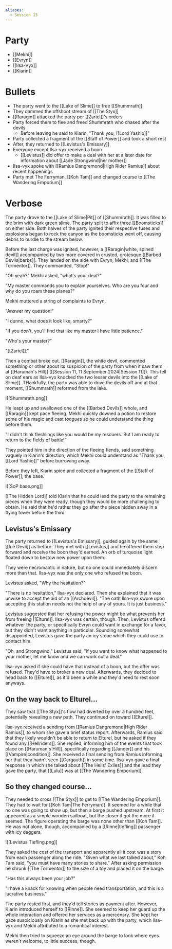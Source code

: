 ```yaml
---
aliases:
  - Session 13
---
```

# Party
- [[Mekhi]]
- [[Evryn]]
- [[Ilsa-Vyx]]
- [[Kiarin]]
# Bullets
- The party went to the [[Lake of Slime]] to free [[Shummrath]]
- They dammed the offshoot stream of [[The Styx]]
- [[Raragin]] attacked the party per [[Zariel]]'s orders
- Party forced them to flee and freed Shummrath who chased after the devils
	- Before leaving he said to Kiarin, "Thank you, [[Lord Yashio]]"
- Party collected a fragment of the [[Staff of Power]] and took a short rest
- After, they returned to [[Levistus's Emissary]]
- Everyone except Ilsa-vyx received a boon
	- [[Levistus]] did offer to make a deal with her at a later date for information about [[Jade Strongwind|her mother]]
- Ilsa-vyx spoke with [[Ramius Dangremond|High Rider Ramius]] about recent happenings
- Party met The Ferryman, [[Koh Tam]] and changed course to [[The Wandering Emporium]]
# Verbose
The party drove to the [[Lake of Slime|Pit]] of [[Shummrath]]. It was filled to the brim with dark green slime. The party split to affix three [[Boomsticks]] on either side. Both halves of the party ignited their respective fuses and explosions began to rock the canyon as the boomsticks went off, causing debris to hurdle to the stream below.

Before the last charge was ignited, however, a [[Raragin|white, spined devil]] accompanied by two more covered in crusted, grotesque [[Barbed Devils|barbs]]. They landed on the side with Evryn, Mekhi, and [[The Tormentor]]. They commanded, "Stop!"

"Oh yeah?" Mekhi asked, "what's your deal?"

"My master commands you to explain yourselves. Who are you four and why do you roam these planes?"

Mekhi muttered a string of complaints to Evryn.

"Answer my question!"

"I dunno, what does it look like, smarty?"

"If you don't, you'll find that like my master I have little patience."

"Who's your master?"

"[[Zariel]]."

Then a combat broke out. [[Raragin]], the white devil, commented something or other about its suspicion of the party from when it saw them at [[Haruman's Hill]] ([[Session 11, 11 September 2024|Session 11]]). This fell on deaf ears as Ilsa-vyx knocked the two lesser devils into the [[Lake of Slime]]. THankfully, the party was able to drive the devils off and at that moment, [[Shummrath]] reformed from the lake.

![[Shummrath.png]]

He leapt up and swallowed one of the [[Barbed Devils]] whole, and [[Raragin]] kept pace fleeing. Mekhi quickly downed a potion to restore some of his magic and cast *tongues* so he could understand the thing before them.

"I didn't think fleshlings like you would be my rescuers. But I am ready to return to the fields of battle!"

They pointed him in the direction of the fleeing fiends, said something vaguely in Kiarin's direction, which Mekhi could understand as "Thank you, [[Lord Yashio]]" before burrowing away.

Before they left, Kiarin spied and collected a fragment of the [[Staff of Power]], the base.

![[SoP base.png]]

[[The Hidden Lord]] told Kiarin that he could lead the party to the remaining pieces when they were ready, though they would be more challenging to obtain. He said that he'd rather they go after the piece hidden away in a flying tower before the third.
## Levistus's Emissary
The party returned to [[Levistus's Emissary]], guided again by the same [[Ice Devil]] as before. They met with [[Levistus]] and he offered them step forward and receive the boon they'd earned. An orb of turquoise light floated down to bestow new power upon them.

They were necromantic in nature, but no one could immediately discern more than that. Ilsa-vyx was the only one who refused the boon.

Levistus asked, "Why the hesitation?"

"There is no hesitation," Ilsa-vyx declared. Then she explained that it was unwise to accept the aid of an [[Archdevil]]. "The oath Ilsa-vyx swore upon accepting this station needs not the help of any of yours. It is just business."

Levistus suggested that her refusing the power might be what prevents her from freeing [[Elturel]]. Ilsa-vyx was certain, though. Then, Levistus offered whatever the party, or specifically Evryn could want in exchange for a favor, but they didn't want anything in particular. Sounding somewhat disappointed, Levistus gave the party an icy stone which they could use to contact him.

"Oh, and Strongwind," Levistus said, "if you want to know what happened to your mother, let me know and we can work out a deal."

Ilsa-vyx asked if she could have that instead of a boon, but the offer was refused. They'd have to broker a new deal. Afterwards, they decided to head back to [[Elturel]], as it'd been a while and they'd need to rest soon anyways.
## On the way back to Elturel...
They saw that [[The Styx]]'s flow had diverted by over a hundred feet, potentially revealing a new path. They continued on toward [[Elturel]].

Ilsa-vyx received a sending from [[Ramius Dangremond|High Rider Ramius]], to whom she gave a brief status report. Afterwards, Ramius said that they likely wouldn't be able to return to Elturel, but he asked if they found any [[Hellriders]]. She replied, informing him of the events that took place on [[Haruman's Hill]], specifically regarding [[Jander]] and his [[Vampire|condition]]. She received a final sending from Ramius informing her that they hadn't seen [[Gargauth]] in some time. Ilsa-vyx gave a final response in which she talked about [[The Hells' Exiles]] and the lead they gave the party, that [[Lulu]] was at [[The Wandering Emporium]].
## So they changed course...
They needed to cross [[The Styx]] to get to [[The Wandering Emporium]]. They had to wait for [[Koh Tam|The Ferryman]]. It seemed for a while that no one was going to show up, but then a barge pushed upstream. At first it appeared as a simple wooden sailboat, but the closer it got the more it seemed. The figure operating the barge was none other than [[Koh Tam]]. He was not alone, though, accompanied by a [[Rinne|tiefling]] passenger with icy daggers.

![[Levistus Tiefling.png]]

They asked the cost of the transport and apparently all it cost was a story from each passenger along the ride. "Given what we last talked about," Koh Tam said, "you must have many stories to share." After asking permission he shrunk [[The Tormentor]] to the size of a toy and placed it on the barge.

"Has this always been your job?"

"I have a knack for knowing when people need transportation, and this is a lucrative business."

The party rested first, and they'd tell stories as payment after. However, Kiarin introduced herself to [[Rinne]]. She seemed to keep her guard up the whole interaction and offered her services as a mercenary. She kept her gaze suspiciously on Kiarin as she met back up with the party, which Ilsa-vyx and Mekhi attributed to a romantical interest.

Mekhi then tried to squeeze an eye around the barge to look where eyes weren't welcome, to little success, though.